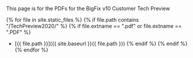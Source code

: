 
This page is for the PDFs for the BigFix v10 Customer Tech Preview

{% for file in site.static_files %}
  {% if file.path contains "/TechPreview2020/" %}
    {% if file.extname == ".pdf" or file.extname == ".PDF" %}
* [{{ file.path }}]({{ site.baseurl }}{{ file.path }})
    {% endif %}
  {% endif %}
{% endfor %}
